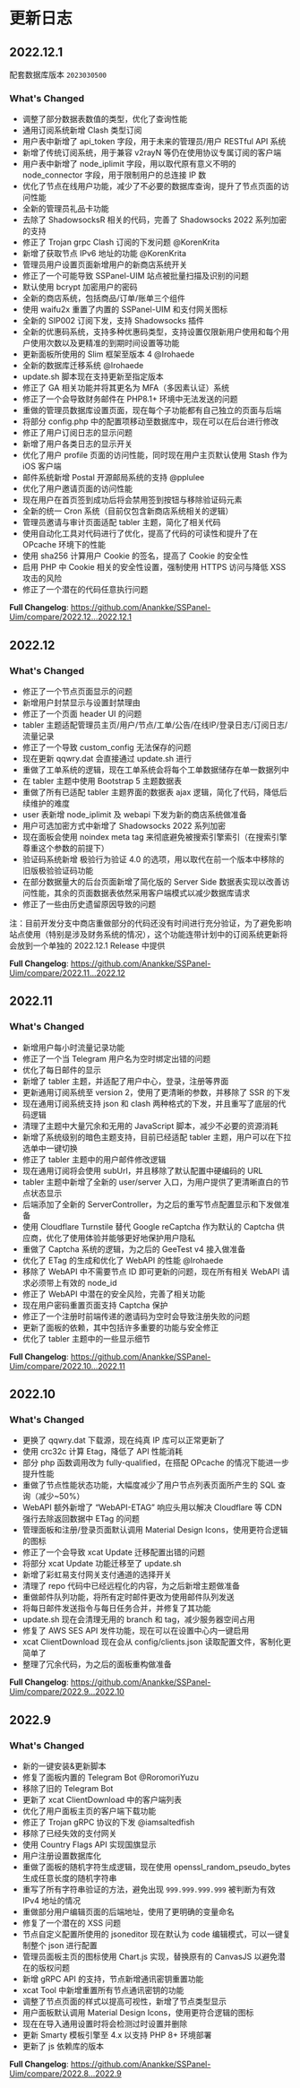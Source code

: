 # 更新日志

## 2022.12.1

配套数据库版本 ```2023030500```
### What's Changed
* 调整了部分数据表数值的类型，优化了查询性能
* 通用订阅系统新增 Clash 类型订阅
* 用户表中新增了 api_token 字段，用于未来的管理员/用户 RESTful API 系统
* 新增了传统订阅系统，用于兼容 v2rayN 等仍在使用协议专属订阅的客户端
* 用户表中新增了 node_iplimit 字段，用以取代原有意义不明的 node_connector 字段，用于限制用户的总连接 IP 数
* 优化了节点在线用户功能，减少了不必要的数据库查询，提升了节点页面的访问性能
* 全新的管理员礼品卡功能
* 去除了 ShadowsocksR 相关的代码，完善了 Shadowsocks 2022 系列加密的支持
* 修正了 Trojan grpc Clash 订阅的下发问题 @KorenKrita
* 新增了获取节点 IPv6 地址的功能 @KorenKrita
* 管理员用户设置页面新增用户的新商店系统开关
* 修正了一个可能导致 SSPanel-UIM 站点被批量扫描及识别的问题
* 默认使用 bcrypt 加密用户的密码
* 全新的商店系统，包括商品/订单/账单三个组件
* 使用 waifu2x 重置了内置的 SSPanel-UIM 和支付网关图标
* 全新的 SIP002 订阅下发，支持 Shadowsocks 插件
* 全新的优惠码系统，支持多种优惠码类型，支持设置仅限新用户使用和每个用户使用次数以及更精准的到期时间设置等功能
* 更新面板所使用的 Slim 框架至版本 4 @Irohaede
* 全新的数据库迁移系统 @Irohaede
* update.sh 脚本现在支持更新至指定版本
* 修正了 GA 相关功能并将其更名为 MFA（多因素认证）系统
* 修正了一个会导致财务邮件在 PHP8.1+ 环境中无法发送的问题
* 重做的管理员数据库设置页面，现在每个子功能都有自己独立的页面与后端
* 将部分 config.php 中的配置项移动至数据库中，现在可以在后台进行修改
* 修正了用户订阅日志的显示问题
* 新增了用户各类日志的显示开关
* 优化了用户 profile 页面的访问性能，同时现在用户主页默认使用 Stash 作为 iOS 客户端
* 邮件系统新增 Postal 开源邮局系统的支持 @pplulee
* 优化了用户邀请页面的访问性能
* 现在用户在首页签到成功后将会禁用签到按钮与移除验证码元素
* 全新的统一 Cron 系统（目前仅包含新商店系统相关的逻辑）
* 管理员邀请与审计页面适配 tabler 主题，简化了相关代码
* 使用自动化工具对代码进行了优化，提高了代码的可读性和提升了在 OPcache 环境下的性能
* 使用 sha256 计算用户 Cookie 的签名，提高了 Cookie 的安全性
* 启用 PHP 中 Cookie 相关的安全性设置，强制使用 HTTPS 访问与降低 XSS 攻击的风险
* 修正了一个潜在的代码任意执行问题

**Full Changelog**: https://github.com/Anankke/SSPanel-Uim/compare/2022.12...2022.12.1

## 2022.12
### What's Changed
* 修正了一个节点页面显示的问题
* 新增用户封禁显示与设置封禁理由
* 修正了一个页面 header UI 的问题
* tabler 主题适配管理员主页/用户/节点/工单/公告/在线IP/登录日志/订阅日志/流量记录
* 修正了一个导致 custom_config 无法保存的问题
* 现在更新 qqwry.dat 会直接通过 update.sh 进行
* 重做了工单系统的逻辑，现在工单系统会将每个工单数据储存在单一数据列中
* 在 tabler 主题中使用 Bootstrap 5 主题数据表
* 重做了所有已适配 tabler 主题界面的数据表 ajax 逻辑，简化了代码，降低后续维护的难度
* user 表新增 node_iplimit 及 webapi 下发为新的商店系统做准备
* 用户可选加密方式中新增了 Shadowsocks 2022 系列加密
* 现在面板会使用  noindex meta tag 来彻底避免被搜索引擎索引（在搜索引擎尊重这个参数的前提下）
* 验证码系统新增 极验行为验证 4.0 的选项，用以取代在前一个版本中移除的旧版极验验证码功能
* 在部分数据量大的后台页面新增了简化版的 Server Side 数据表实现以改善访问性能，其余的页面数据表依然采用客户端模式以减少数据库请求
* 修正了一些由历史遗留原因导致的问题

注：目前开发分支中商店重做部分的代码还没有时间进行充分验证，为了避免影响站点使用（特别是涉及财务系统的情况），这个功能连带计划中的订阅系统更新将会放到一个单独的 2022.12.1 Release 中提供

**Full Changelog**: https://github.com/Anankke/SSPanel-Uim/compare/2022.11...2022.12

## 2022.11

### What's Changed
* 新增用户每小时流量记录功能
* 修正了一个当 Telegram 用户名为空时绑定出错的问题
* 优化了每日邮件的显示
* 新增了 tabler 主题，并适配了用户中心，登录，注册等界面
* 更新通用订阅系统至 version 2，使用了更清晰的参数，并移除了 SSR 的下发
* 现在通用订阅系统支持 json 和 clash 两种格式的下发，并且重写了底层的代码逻辑
* 清理了主题中大量冗余和无用的 JavaScript 脚本，减少不必要的资源消耗
* 新增了系统级别的暗色主题支持，目前已经适配 tabler 主题，用户可以在下拉选单中一键切换
* 修正了 tabler 主题中的用户邮件修改逻辑
* 现在通用订阅将会使用 subUrl，并且移除了默认配置中硬编码的 URL
* tabler 主题中新增了全新的 user/server 入口，为用户提供了更清晰直白的节点状态显示
* 后端添加了全新的 ServerController，为之后的重写节点配置显示和下发做准备
* 使用 Cloudflare Turnstile 替代 Google reCaptcha 作为默认的 Captcha 供应商，优化了使用体验并能够更好地保护用户隐私
* 重做了 Captcha 系统的逻辑，为之后的 GeeTest v4 接入做准备
* 优化了 ETag 的生成和优化了 WebAPI 的性能 @Irohaede
* 移除了 WebAPI 中不需要节点 ID 即可更新的问题，现在所有相关 WebAPI 请求必须带上有效的 node_id
* 修正了 WebAPI 中潜在的安全风险，完善了相关功能
* 现在用户密码重置页面支持 Captcha 保护
* 修正了一个注册时前端传递的邀请码为空时会导致注册失败的问题
* 更新了面板的依赖，其中包括许多重要的功能与安全修正
* 优化了 tabler 主题中的一些显示细节

**Full Changelog**: https://github.com/Anankke/SSPanel-Uim/compare/2022.10...2022.11

## 2022.10

### What's Changed
* 更换了 qqwry.dat 下载源，现在纯真 IP 库可以正常更新了
* 使用 crc32c 计算 Etag，降低了 API 性能消耗
* 部分 php 函数调用改为 fully-qualified，在搭配 OPcache 的情况下能进一步提升性能
* 重做了节点性能状态功能，大幅度减少了用户节点列表页面所产生的 SQL 查询（减少~50%）
* WebAPI 额外新增了 “WebAPI-ETAG” 响应头用以解决 Cloudflare 等 CDN 强行去除返回数据中 ETag 的问题
* 管理面板和注册/登录页面默认调用 Material Design Icons，使用更符合逻辑的图标
* 修正了一个会导致 xcat Update 迁移配置出错的问题
* 将部分 xcat Update 功能迁移至了 update.sh
* 新增了彩虹易支付网关支付通道的选择开关
* 清理了 repo 代码中已经远程化的内容，为之后新增主题做准备
* 重做邮件队列功能，将所有定时邮件更改为使用邮件队列发送
* 将每日邮件发送指令与每日任务合并，并修复了其功能
* update.sh 现在会清理无用的 branch 和 tag，减少服务器空间占用
* 修复了 AWS SES API 发件功能，现在可以在设置中心内一键启用
* xcat ClientDownload 现在会从 config/clients.json 读取配置文件，客制化更简单了
* 整理了冗余代码，为之后的面板重构做准备

**Full Changelog**: https://github.com/Anankke/SSPanel-Uim/compare/2022.9...2022.10

## 2022.9

### What's Changed
* 新的一键安装&更新脚本
* 修复了面板内置的 Telegram Bot @RoromoriYuzu
* 移除了旧的 Telegram Bot
* 更新了 xcat ClientDownload 中的客户端列表
* 优化了用户面板主页的客户端下载功能
* 修正了 Trojan gRPC 协议的下发 @iamsaltedfish
* 移除了已经失效的支付网关
* 使用 Country Flags API 实现国旗显示
* 用户注册设置数据库化
* 重做了面板的随机字符生成逻辑，现在使用 openssl_random_pseudo_bytes 生成任意长度的随机字符串
* 重写了所有字符串验证的方法，避免出现 `999.999.999.999` 被判断为有效 IPv4 地址的情况
* 重做部分用户编辑页面的后端地址，使用了更明确的变量命名
* 修复了一个潜在的 XSS 问题
* 节点自定义配置所使用的 jsoneditor 现在默认为 code 编辑模式，可以一键复制整个 json 进行配置
* 管理员面板主页的图标使用 Chart.js 实现，替换原有的 CanvasJS 以避免潜在的版权问题
* 新增 gRPC API 的支持，节点新增通讯密钥重置功能
* xcat Tool 中新增重置所有节点通讯密钥的功能
* 调整了节点页面的样式以提高可视性，新增了节点类型显示
* 用户面板默认调用 Material Design Icons，使用更符合逻辑的图标
* 现在在导入通用设置时将会检测过时设置并删除
* 更新 Smarty 模板引擎至 4.x 以支持 PHP 8+ 环境部署
* 更新了 js 依赖库的版本 

**Full Changelog**: https://github.com/Anankke/SSPanel-Uim/compare/2022.8...2022.9
